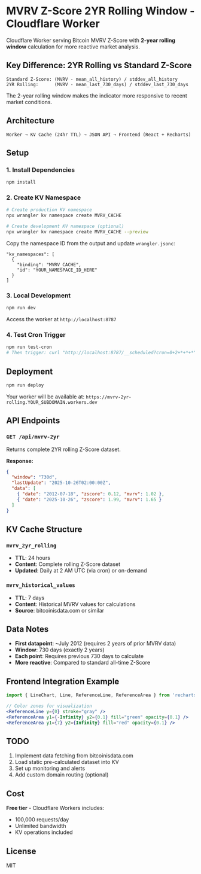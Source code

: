 # MVRV Z-Score 2YR Rolling Window - Cloudflare Worker

Cloudflare Worker serving Bitcoin MVRV Z-Score with **2-year rolling window** calculation for more reactive market analysis.

## Key Difference: 2YR Rolling vs Standard Z-Score

```
Standard Z-Score: (MVRV - mean_all_history) / stddev_all_history
2YR Rolling:      (MVRV - mean_last_730_days) / stddev_last_730_days
```

The 2-year rolling window makes the indicator more responsive to recent market conditions.

## Architecture

```
Worker → KV Cache (24hr TTL) → JSON API → Frontend (React + Recharts)
```

## Setup

### 1. Install Dependencies

```bash
npm install
```

### 2. Create KV Namespace

```bash
# Create production KV namespace
npx wrangler kv namespace create MVRV_CACHE

# Create development KV namespace (optional)
npx wrangler kv namespace create MVRV_CACHE --preview
```

Copy the namespace ID from the output and update `wrangler.jsonc`:

```jsonc
"kv_namespaces": [
  {
    "binding": "MVRV_CACHE",
    "id": "YOUR_NAMESPACE_ID_HERE"
  }
]
```

### 3. Local Development

```bash
npm run dev
```

Access the worker at `http://localhost:8787`

### 4. Test Cron Trigger

```bash
npm run test-cron
# Then trigger: curl "http://localhost:8787/__scheduled?cron=0+2+*+*+*"
```

## Deployment

```bash
npm run deploy
```

Your worker will be available at: `https://mvrv-2yr-rolling.YOUR_SUBDOMAIN.workers.dev`

## API Endpoints

### `GET /api/mvrv-2yr`

Returns complete 2YR rolling Z-Score dataset.

**Response:**
```json
{
  "window": "730d",
  "lastUpdate": "2025-10-26T02:00:00Z",
  "data": [
    { "date": "2012-07-18", "zscore": 0.12, "mvrv": 1.02 },
    { "date": "2025-10-26", "zscore": 1.99, "mvrv": 1.65 }
  ]
}
```

## KV Cache Structure

### `mvrv_2yr_rolling`
- **TTL**: 24 hours
- **Content**: Complete rolling Z-Score dataset
- **Updated**: Daily at 2 AM UTC (via cron) or on-demand

### `mvrv_historical_values`
- **TTL**: 7 days
- **Content**: Historical MVRV values for calculations
- **Source**: bitcoinisdata.com or similar

## Data Notes

- **First datapoint**: ~July 2012 (requires 2 years of prior MVRV data)
- **Window**: 730 days (exactly 2 years)
- **Each point**: Requires previous 730 days to calculate
- **More reactive**: Compared to standard all-time Z-Score

## Frontend Integration Example

```jsx
import { LineChart, Line, ReferenceLine, ReferenceArea } from 'recharts';

// Color zones for visualization
<ReferenceLine y={0} stroke="gray" />
<ReferenceArea y1={-Infinity} y2={0.1} fill="green" opacity={0.1} />
<ReferenceArea y1={7} y2={Infinity} fill="red" opacity={0.1} />
```

## TODO

1. Implement data fetching from bitcoinisdata.com
2. Load static pre-calculated dataset into KV
3. Set up monitoring and alerts
4. Add custom domain routing (optional)

## Cost

**Free tier** - Cloudflare Workers includes:
- 100,000 requests/day
- Unlimited bandwidth
- KV operations included

## License

MIT
